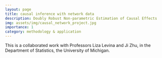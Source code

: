 ```yaml
---
layout: page
title: causal inference with network data
description: Doubly Robust Non-parametric Estimation of Causal Effects under Network Interference
img: assets/img/causal_network_project.jpg
importance: 1
category: methodology & application
---
```


This is a collaborated work with Professors Liza Levina and Ji Zhu, in the Department of Statistics, the University of Michigan.